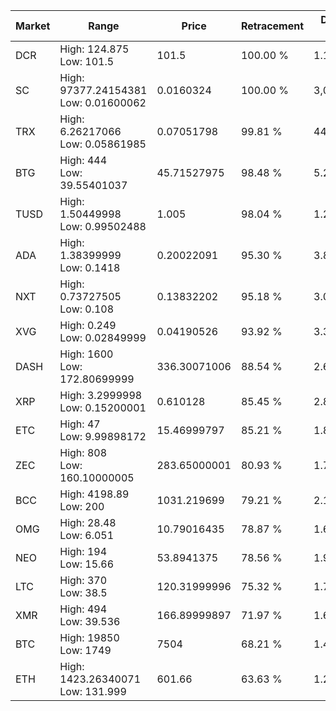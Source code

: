 | Market | Range | Price| Retracement | Doubles to 50% |
| --- | --- | --- | --- | --- |
| DCR | High: 124.875<br />Low: 101.5 | 101.5 | 100.00 % | 1.12 |
| SC | High: 97377.24154381<br />Low: 0.01600062 | 0.0160324 | 100.00 % | 3,036,889.60 |
| TRX | High: 6.26217066<br />Low: 0.05861985 | 0.07051798 | 99.81 % | 44.82 |
| BTG | High: 444<br />Low: 39.55401037 | 45.71527975 | 98.48 % | 5.29 |
| TUSD | High: 1.50449998<br />Low: 0.99502488 | 1.005 | 98.04 % | 1.24 |
| ADA | High: 1.38399999<br />Low: 0.1418 | 0.20022091 | 95.30 % | 3.81 |
| NXT | High: 0.73727505<br />Low: 0.108 | 0.13832202 | 95.18 % | 3.06 |
| XVG | High: 0.249<br />Low: 0.02849999 | 0.04190526 | 93.92 % | 3.31 |
| DASH | High: 1600<br />Low: 172.80699999 | 336.30071006 | 88.54 % | 2.64 |
| XRP | High: 3.2999998<br />Low: 0.15200001 | 0.610128 | 85.45 % | 2.83 |
| ETC | High: 47<br />Low: 9.99898172 | 15.46999797 | 85.21 % | 1.84 |
| ZEC | High: 808<br />Low: 160.10000005 | 283.65000001 | 80.93 % | 1.71 |
| BCC | High: 4198.89<br />Low: 200 | 1031.219699 | 79.21 % | 2.13 |
| OMG | High: 28.48<br />Low: 6.051 | 10.79016435 | 78.87 % | 1.60 |
| NEO | High: 194<br />Low: 15.66 | 53.8941375 | 78.56 % | 1.95 |
| LTC | High: 370<br />Low: 38.5 | 120.31999996 | 75.32 % | 1.70 |
| XMR | High: 494<br />Low: 39.536 | 166.89999897 | 71.97 % | 1.60 |
| BTC | High: 19850<br />Low: 1749 | 7504 | 68.21 % | 1.44 |
| ETH | High: 1423.26340071<br />Low: 131.999 | 601.66 | 63.63 % | 1.29 |

